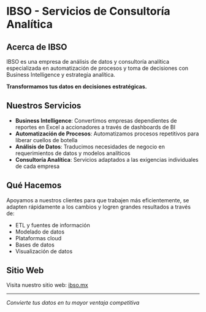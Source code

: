 # IBSO - Servicios de Consultoría Analítica

## Acerca de IBSO

IBSO es una empresa de análisis de datos y consultoría analítica especializada en automatización de procesos y toma de decisiones con Business Intelligence y estrategia analítica.

**Transformamos tus datos en decisiones estratégicas.**

## Nuestros Servicios

- **Business Intelligence**: Convertimos empresas dependientes de reportes en Excel a accionadores a través de dashboards de BI
- **Automatización de Procesos**: Automatizamos procesos repetitivos para liberar cuellos de botella
- **Análisis de Datos**: Traducimos necesidades de negocio en requerimientos de datos y modelos analíticos
- **Consultoría Analítica**: Servicios adaptados a las exigencias individuales de cada empresa

## Qué Hacemos

Apoyamos a nuestros clientes para que trabajen más eficientemente, se adapten rápidamente a los cambios y logren grandes resultados a través de:

- ETL y fuentes de información
- Modelado de datos
- Plataformas cloud
- Bases de datos
- Visualización de datos

## Sitio Web

Visita nuestro sitio web: [ibso.mx](https://ibso.mx)

---

*Convierte tus datos en tu mayor ventaja competitiva*
